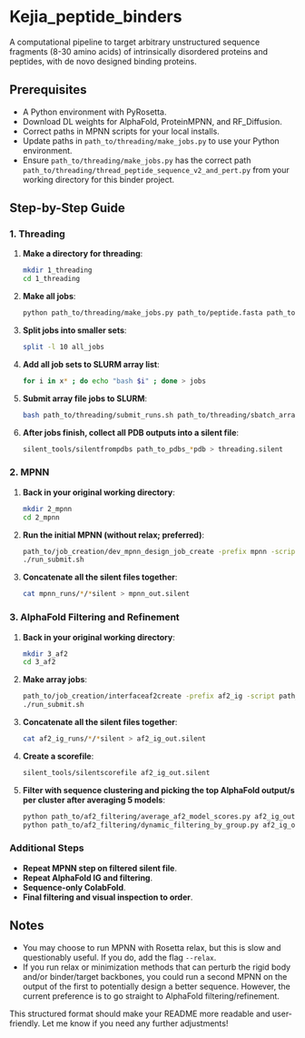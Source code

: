 # Kejia_peptide_binders

A computational pipeline to target arbitrary unstructured sequence fragments (8-30 amino acids) of intrinsically disordered proteins and peptides, with de novo designed binding proteins.

## Prerequisites

- A Python environment with PyRosetta.
- Download DL weights for AlphaFold, ProteinMPNN, and RF_Diffusion.
- Correct paths in MPNN scripts for your local installs.
- Update paths in `path_to/threading/make_jobs.py` to use your Python environment.
- Ensure `path_to/threading/make_jobs.py` has the correct path `path_to/threading/thread_peptide_sequence_v2_and_pert.py` from your working directory for this binder project.

## Step-by-Step Guide

### 1. Threading

1. **Make a directory for threading**:
    ```sh
    mkdir 1_threading
    cd 1_threading
    ```

2. **Make all jobs**:
    ```sh
    python path_to/threading/make_jobs.py path_to/peptide.fasta path_to/scaffolds.list | sort -R > all_jobs
    ```

3. **Split jobs into smaller sets**:
    ```sh
    split -l 10 all_jobs
    ```

4. **Add all job sets to SLURM array list**:
    ```sh
    for i in x* ; do echo "bash $i" ; done > jobs
    ```

5. **Submit array file jobs to SLURM**:
    ```sh
    bash path_to/threading/submit_runs.sh path_to/threading/sbatch_array.sh
    ```

6. **After jobs finish, collect all PDB outputs into a silent file**:
    ```sh
    silent_tools/silentfrompdbs path_to_pdbs_*pdb > threading.silent
    ```

### 2. MPNN

1. **Back in your original working directory**:
    ```sh
    mkdir 2_mpnn
    cd 2_mpnn
    ```

2. **Run the initial MPNN (without relax; preferred)**:
    ```sh
    path_to/job_creation/dev_mpnn_design_job_create -prefix mpnn -script path_to/mpnn_git_repo/design_scripts/killer_mpnn_interface_design.py -p cpu -t 12:00:00 -mem 5 -cpus 1 -conda path_to/env/mpnn_pyro -structs_per_job 100 -silent path_to/threading.silent -args "--num_seq_per_target 5 --max_out 5 --sampling_temp 0.1"
    ./run_submit.sh
    ```

3. **Concatenate all the silent files together**:
    ```sh
    cat mpnn_runs/*/*silent > mpnn_out.silent
    ```

### 3. AlphaFold Filtering and Refinement

1. **Back in your original working directory**:
    ```sh
    mkdir 3_af2
    cd 3_af2
    ```

2. **Make array jobs**:
    ```sh
    path_to/job_creation/interfaceaf2create -prefix af2_ig -script path_to/colabfold_initial_guess/AlphaFold2_initial_guess_multimer.py -silent ../2_mpnn/mpnn_out.silent -gres "gpu:1" -apptainer /software/containers/users/drhicks1/colabfold_ig/colab_fold_ig.sif -structs_per_job 300 -p gpu-bf -t 06:00:00
    ./run_submit.sh
    ```

3. **Concatenate all the silent files together**:
    ```sh
    cat af2_ig_runs/*/*silent > af2_ig_out.silent
    ```

4. **Create a scorefile**:
    ```sh
    silent_tools/silentscorefile af2_ig_out.silent
    ```

5. **Filter with sequence clustering and picking the top AlphaFold output/s per cluster after averaging 5 models**:
    ```sh
    python path_to/af2_filtering/average_af2_model_scores.py af2_ig_out.sc > af2_ig_out_averaged.sc
    python path_to/af2_filtering/dynamic_filtering_by_group.py af2_ig_out_averaged.sc af2_ig_out.silent
    ```

### Additional Steps

- **Repeat MPNN step on filtered silent file**.
- **Repeat AlphaFold IG and filtering**.
- **Sequence-only ColabFold**.
- **Final filtering and visual inspection to order**.

## Notes

- You may choose to run MPNN with Rosetta relax, but this is slow and questionably useful. If you do, add the flag `--relax`.
- If you run relax or minimization methods that can perturb the rigid body and/or binder/target backbones, you could run a second MPNN on the output of the first to potentially design a better sequence. However, the current preference is to go straight to AlphaFold filtering/refinement.

This structured format should make your README more readable and user-friendly. Let me know if you need any further adjustments!

